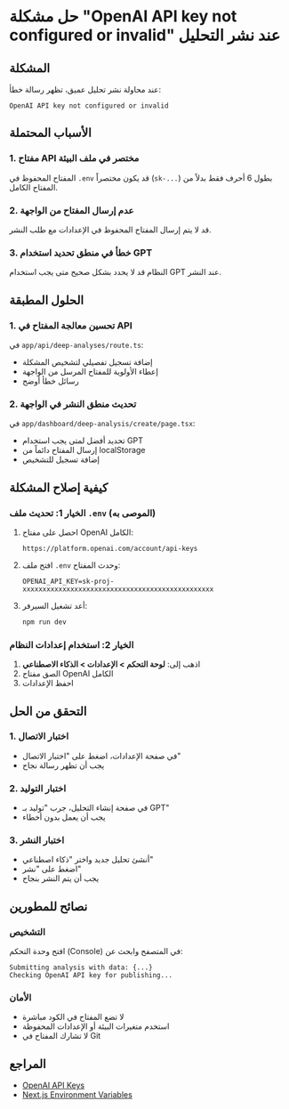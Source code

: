 # حل مشكلة "OpenAI API key not configured or invalid" عند نشر التحليل

## المشكلة
عند محاولة نشر تحليل عميق، تظهر رسالة خطأ:
```
OpenAI API key not configured or invalid
```

## الأسباب المحتملة

### 1. مفتاح API مختصر في ملف البيئة
المفتاح المحفوظ في `.env` قد يكون مختصراً (`sk-...`) بطول 6 أحرف فقط بدلاً من المفتاح الكامل.

### 2. عدم إرسال المفتاح من الواجهة
قد لا يتم إرسال المفتاح المحفوظ في الإعدادات مع طلب النشر.

### 3. خطأ في منطق تحديد استخدام GPT
النظام قد لا يحدد بشكل صحيح متى يجب استخدام GPT عند النشر.

## الحلول المطبقة

### 1. تحسين معالجة المفتاح في API
في `app/api/deep-analyses/route.ts`:
- إضافة تسجيل تفصيلي لتشخيص المشكلة
- إعطاء الأولوية للمفتاح المرسل من الواجهة
- رسائل خطأ أوضح

### 2. تحديث منطق النشر في الواجهة
في `app/dashboard/deep-analysis/create/page.tsx`:
- تحديد أفضل لمتى يجب استخدام GPT
- إرسال المفتاح دائماً من localStorage
- إضافة تسجيل للتشخيص

## كيفية إصلاح المشكلة

### الخيار 1: تحديث ملف `.env` (الموصى به)

1. احصل على مفتاح OpenAI الكامل:
   ```
   https://platform.openai.com/account/api-keys
   ```

2. افتح ملف `.env` وحدث المفتاح:
   ```env
   OPENAI_API_KEY=sk-proj-xxxxxxxxxxxxxxxxxxxxxxxxxxxxxxxxxxxxxxxxxxxxxxxx
   ```

3. أعد تشغيل السيرفر:
   ```bash
   npm run dev
   ```

### الخيار 2: استخدام إعدادات النظام

1. اذهب إلى: **لوحة التحكم > الإعدادات > الذكاء الاصطناعي**
2. الصق مفتاح OpenAI الكامل
3. احفظ الإعدادات

## التحقق من الحل

### 1. اختبار الاتصال
- في صفحة الإعدادات، اضغط على "اختبار الاتصال"
- يجب أن تظهر رسالة نجاح

### 2. اختبار التوليد
- في صفحة إنشاء التحليل، جرب "توليد بـ GPT"
- يجب أن يعمل بدون أخطاء

### 3. اختبار النشر
- أنشئ تحليل جديد واختر "ذكاء اصطناعي"
- اضغط على "نشر"
- يجب أن يتم النشر بنجاح

## نصائح للمطورين

### التشخيص
افتح وحدة التحكم (Console) في المتصفح وابحث عن:
```
Submitting analysis with data: {...}
Checking OpenAI API key for publishing...
```

### الأمان
- لا تضع المفتاح في الكود مباشرة
- استخدم متغيرات البيئة أو الإعدادات المحفوظة
- لا تشارك المفتاح في Git

## المراجع
- [OpenAI API Keys](https://platform.openai.com/account/api-keys)
- [Next.js Environment Variables](https://nextjs.org/docs/basic-features/environment-variables) 